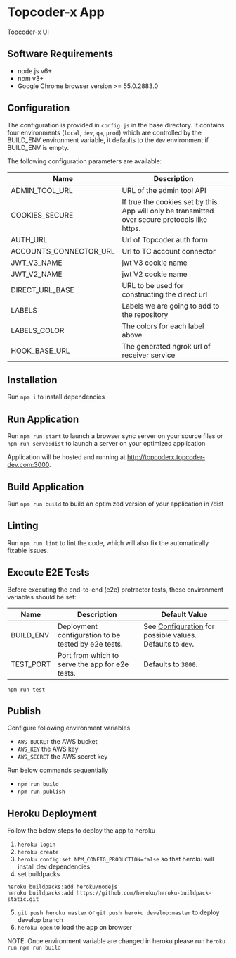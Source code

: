 # Topcoder-x App

Topcoder-x UI

## Software Requirements

- node.js v6+
- npm v3+
- Google Chrome browser version >= 55.0.2883.0

## Configuration

The configuration is provided in `config.js` in the base directory.
It contains four environments (`local`, `dev`, `qa`, `prod`) which are controlled by the BUILD_ENV environment variable,
it defaults to the `dev` environment if BUILD_ENV is empty.

The following configuration parameters are available:

| Name                     | Description                     |
|--------------------------|---------------------------------|
| ADMIN_TOOL_URL           | URL of the admin tool API       |
| COOKIES_SECURE           | If true the cookies set by this App will only be transmitted over secure  protocols like https. |
| AUTH_URL                 | Url of Topcoder auth form       |
| ACCOUNTS_CONNECTOR_URL   | Url to TC account connector     |
| JWT_V3_NAME              | jwt V3 cookie name              |
| JWT_V2_NAME              | jwt V2 cookie name              |
| DIRECT_URL_BASE          | URL to be used for constructing the direct url|
| LABELS                   | Labels we are going to add to the repository|
| LABELS_COLOR             | The colors for each label above |
| HOOK_BASE_URL            | The generated ngrok url of receiver service|


## Installation

Run `npm i` to install dependencies

## Run Application

Run `npm run start` to launch a browser sync server on your source files or `npm run serve:dist` to launch a server on your optimized application

Application will be hosted and running at http://topcoderx.topcoder-dev.com:3000.

## Build Application

Run `npm run build` to build an optimized version of your application in /dist

## Linting

Run `npm run lint` to lint the code, which will also fix the automatically fixable issues.

## Execute E2E Tests

Before executing the end-to-end (e2e) protractor tests, these environment variables should be set:

| Name | Description | Default Value |
| --- | --- | --- |
| BUILD_ENV | Deployment configuration to be tested by e2e tests. | See [Configuration](#configuration) for possible values. Defaults to `dev`. |
| TEST_PORT | Port from which to serve the app for e2e tests. | Defaults to `3000`. |

```npm run test```

## Publish

Configure following environment variables

- `AWS_BUCKET` the AWS bucket
- `AWS_KEY` the AWS key
- `AWS_SECRET` the AWS secret key

Run below commands sequentially

- `npm run build`
- `npm run publish`

## Heroku Deployment
Follow the below steps to deploy the app to heroku
1. `heroku login`
2. `heroku create`
3. `heroku config:set NPM_CONFIG_PRODUCTION=false` so that heroku will install dev dependencies
4. set buildpacks
```
heroku buildpacks:add heroku/nodejs
heroku buildpacks:add https://github.com/heroku/heroku-buildpack-static.git
```
5. `git push heroku master` or `git push heroku develop:master` to deploy develop branch
6. `heroku open` to load the app on browser

NOTE: Once environment variable are changed in heroku please run 
`heroku run npm run build` 